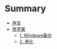 # Summary

* [序言](README.md)
* [黑苹果](black-apple/README.md)
    * [1. Windows备份](black-apple/chapter1.md)
    * [2. 黑化](black-apple/chapter2.md)

